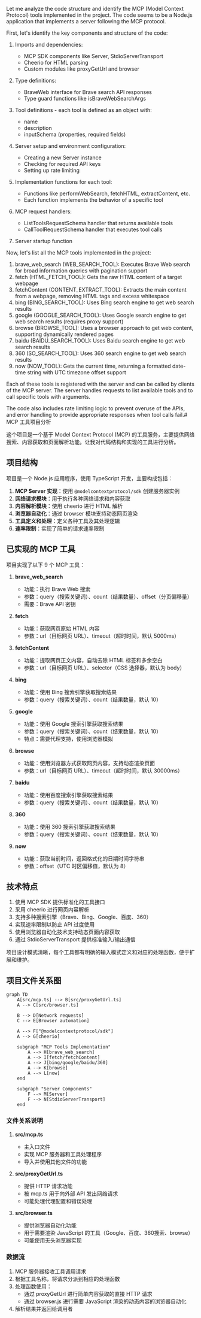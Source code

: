 <think>Let me analyze the code structure and identify the MCP (Model Context Protocol) tools implemented in the project. The code seems to be a Node.js application that implements a server following the MCP protocol.

First, let's identify the key components and structure of the code:

1. Imports and dependencies:
   - MCP SDK components like Server, StdioServerTransport
   - Cheerio for HTML parsing
   - Custom modules like proxyGetUrl and browser

2. Type definitions:
   - BraveWeb interface for Brave search API responses
   - Type guard functions like isBraveWebSearchArgs

3. Tool definitions - each tool is defined as an object with:
   - name
   - description 
   - inputSchema (properties, required fields)

4. Server setup and environment configuration:
   - Creating a new Server instance
   - Checking for required API keys
   - Setting up rate limiting

5. Implementation functions for each tool:
   - Functions like performWebSearch, fetchHTML, extractContent, etc.
   - Each function implements the behavior of a specific tool

6. MCP request handlers:
   - ListToolsRequestSchema handler that returns available tools
   - CallToolRequestSchema handler that executes tool calls

7. Server startup function

Now, let's list all the MCP tools implemented in the project:

1. brave_web_search (WEB_SEARCH_TOOL): Executes Brave Web search for broad information queries with pagination support
2. fetch (HTML_FETCH_TOOL): Gets the raw HTML content of a target webpage
3. fetchContent (CONTENT_EXTRACT_TOOL): Extracts the main content from a webpage, removing HTML tags and excess whitespace
4. bing (BING_SEARCH_TOOL): Uses Bing search engine to get web search results
5. google (GOOGLE_SEARCH_TOOL): Uses Google search engine to get web search results (requires proxy support)
6. browse (BROWSE_TOOL): Uses a browser approach to get web content, supporting dynamically rendered pages
7. baidu (BAIDU_SEARCH_TOOL): Uses Baidu search engine to get web search results
8. 360 (SO_SEARCH_TOOL): Uses 360 search engine to get web search results
9. now (NOW_TOOL): Gets the current time, returning a formatted date-time string with UTC timezone offset support

Each of these tools is registered with the server and can be called by clients of the MCP server. The server handles requests to list available tools and to call specific tools with arguments.

The code also includes rate limiting logic to prevent overuse of the APIs, and error handling to provide appropriate responses when tool calls fail.</think># MCP 工具项目分析

这个项目是一个基于 Model Context Protocol (MCP) 的工具服务，主要提供网络搜索、内容获取和页面解析功能。让我对代码结构和实现的工具进行分析。

## 项目结构

项目是一个 Node.js 应用程序，使用 TypeScript 开发，主要构成包括：

1. **MCP Server 实现**：使用 `@modelcontextprotocol/sdk` 创建服务器实例
2. **网络请求模块**：用于执行各种网络请求和内容获取
3. **内容解析模块**：使用 cheerio 进行 HTML 解析
4. **浏览器自动化**：通过 browser 模块支持动态网页渲染
5. **工具定义和处理**：定义各种工具及其处理逻辑
6. **速率限制**：实现了简单的请求速率限制

## 已实现的 MCP 工具

项目实现了以下 9 个 MCP 工具：

1. **brave_web_search**
   - 功能：执行 Brave Web 搜索
   - 参数：query（搜索关键词）、count（结果数量）、offset（分页偏移量）
   - 需要：Brave API 密钥

2. **fetch**
   - 功能：获取网页原始 HTML 内容
   - 参数：url（目标网页 URL）、timeout（超时时间，默认 5000ms）

3. **fetchContent**
   - 功能：提取网页正文内容，自动去除 HTML 标签和多余空白
   - 参数：url（目标网页 URL）、selector（CSS 选择器，默认为 body）

4. **bing**
   - 功能：使用 Bing 搜索引擎获取搜索结果
   - 参数：query（搜索关键词）、count（结果数量，默认 10）

5. **google**
   - 功能：使用 Google 搜索引擎获取搜索结果
   - 参数：query（搜索关键词）、count（结果数量，默认 10）
   - 特点：需要代理支持，使用浏览器模拟

6. **browse**
   - 功能：使用浏览器方式获取网页内容，支持动态渲染页面
   - 参数：url（目标网页 URL）、timeout（超时时间，默认 30000ms）

7. **baidu**
   - 功能：使用百度搜索引擎获取搜索结果
   - 参数：query（搜索关键词）、count（结果数量，默认 10）

8. **360**
   - 功能：使用 360 搜索引擎获取搜索结果
   - 参数：query（搜索关键词）、count（结果数量，默认 10）

9. **now**
   - 功能：获取当前时间，返回格式化的日期时间字符串
   - 参数：offset（UTC 时区偏移值，默认为 8）

## 技术特点

1. 使用 MCP SDK 提供标准化的工具接口
2. 采用 cheerio 进行网页内容解析
3. 支持多种搜索引擎（Brave、Bing、Google、百度、360）
4. 实现速率限制以防止 API 过度使用
5. 使用浏览器自动化技术支持动态页面内容获取
6. 通过 StdioServerTransport 提供标准输入/输出通信

项目设计模式清晰，每个工具都有明确的输入模式定义和对应的处理函数，便于扩展和维护。

## 项目文件关系图

```mermaid
graph TD
    A[src/mcp.ts] --> B[src/proxyGetUrl.ts]
    A --> C[src/browser.ts]
    
    B --> D[Network requests]
    C --> E[Browser automation]
    
    A --> F["@modelcontextprotocol/sdk"]
    A --> G[cheerio]
    
    subgraph "MCP Tools Implementation"
        A --> H[brave_web_search]
        A --> I[fetch/fetchContent]
        A --> J[bing/google/baidu/360]
        A --> K[browse]
        A --> L[now]
    end
    
    subgraph "Server Components"
        F --> M[Server]
        F --> N[StdioServerTransport]
    end
```

### 文件关系说明

1. **src/mcp.ts**
   - 主入口文件
   - 实现 MCP 服务器和工具处理程序
   - 导入并使用其他文件的功能

2. **src/proxyGetUrl.ts**
   - 提供 HTTP 请求功能
   - 被 mcp.ts 用于向外部 API 发出网络请求
   - 可能处理代理配置和错误处理

3. **src/browser.ts**
   - 提供浏览器自动化功能
   - 用于需要渲染 JavaScript 的工具（Google、百度、360搜索、browse）
   - 可能使用无头浏览器实现

### 数据流

1. MCP 服务器接收工具调用请求
2. 根据工具名称，将请求分派到相应的处理函数
3. 处理函数使用：
   - 通过 proxyGetUrl 进行简单内容获取的直接 HTTP 请求
   - 通过 browser.js 进行需要 JavaScript 渲染的动态内容的浏览器自动化
4. 解析结果并返回给调用者
